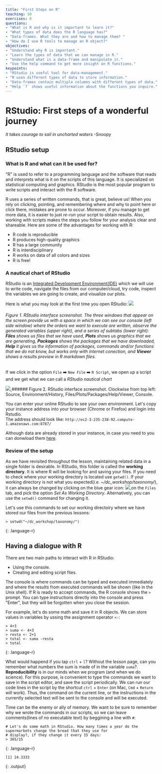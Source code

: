 ```yaml
---
title: "First Steps on R"
teaching: 50
exercises: 0
questions:
- "What is R and why is it important to learn it?"
- "What types of data does the R language has?"
- "Data-frames. What they are and how to manage them? "
- "How do I use R tools to manage an R object?"
objectives:
- "Understand why R is important."
- "Learn the types of data that we can manage in R."
- "Understand what is a data-frame and manipulate it."
- "Use the help command to get more insight on R functions."
keypoints:
- "RStudio is useful tool for data-management."
- "R uses different types of data to store information."
- "Data-frames contain multiple columns with different types of data."
- "Help `?` shows useful information about the functions you inquire."
---
```


# RStudio: First steps of a wonderful journey 
*It takes courage to sail in uncharted waters*
  -Snoopy
 
## RStudio setup 

### What is R and what can it be used for?

"R" is used to refer to a programming language and the software that reads and 
interprets what is it on the scripts of this language. It is specialized on statistical computing and graphics. 
RStudio is the most popular program to write
scripts and interact with the R software.

R uses a series of written commands, that is great, believe us! When you rely on clicking, 
pointing, and remembering where and why to point here or click there, mistakes
are prone to occur. Moreover, if you manage to get more data, it is easier to just
*re-run* your script to obtain results. Also, working with scripts makes the steps 
you follow for your analysis clear and shareable. Here are some of the advantages
for working with R:
- R code is reproducible
- R produces high-quality graphics
- R has a large community
- R is interdisciplinary 
- R works on data of all colors and sizes
- R is free!

### A nautical chart of RStudio 

RStudio is an [Integrated Development Environment(IDE)](https://en.wikipedia.org/wiki/Integrated_development_environment#:~:text=An%20integrated%20development%20environment%20(IDE,automation%20tools%20and%20a%20debugger.)) 
which we will use to write code,
navigate the files from our computer/cloud, try code, inspect the variables we are 
going to create, and visualize our plots.

Here is what you may look at the first time you open RStudio:
<a href="https://user-images.githubusercontent.com/67386612/118720027-ba433c00-b7ee-11eb-87e5-7496fde5763e.png">
  <img src="https://user-images.githubusercontent.com/67386612/118720027-ba433c00-b7ee-11eb-87e5-7496fde5763e.png" />
</a>

###### Figure 1. RStudio interface screenshot. The three windows that appear on the screen provide us with a space in which we can see our console (left side window) where the orders we want to execute are written, observe the generated variables (upper right), and a series of subtabs (lower right): **Files** shows us files that we have used, **Plots** shows us graphics that we are generating, **Packages** shows the packages that we have downloaded, **Help** it gives us the information of packages, commands and/or functions that we do not know, but works only with internet conection, and **Viewer** shows a results preview in R markdown files.

If we click in the option `File` :arrow_right: `New File` :arrow_right: `R Script`, we open up a script and
we get what we can call a _RStudio nautical chart_

<a href="https://user-images.githubusercontent.com/67386612/112203976-c046e300-8bd8-11eb-9ee6-72c95f9134f3.png">
  <img src="https://user-images.githubusercontent.com/67386612/112203976-c046e300-8bd8-11eb-9ee6-72c95f9134f3.png" />
</a>
###### Figure 2. RStudio interface screenshot. Clockwise from top left: Source, Environment/History, Files/Plots/Packages/Help/Viewer, Console.

You can enter your online RStudio to see your own environment. Let's copy your instance address into your browser
(Chrome or Firefox) and login into Rstudio.  
The address should look like:  `http://ec2-3-235-238-92.compute-1.amazonaws.com:8787/`  

Although data are already stored in your instance, in case you need to you can donwload them [here](https://drive.google.com/file/d/15dW1sQCIhtmCUvS0IUOMPBH5m1gqNB0m/view?usp=sharing).

### Review of the setup

As we have revisited throughout the lesson, maintaining related data in a single folder
is desirable. In RStudio, this folder is called the **working directory**. It is where R will be looking 
for and saving your files. If you need to check where your working directory is located use `getwd()`.
If your working directory is not what you expected(*i.e. ~/dc_workshop/taxonomy/*), it can always be changed by clicking on the blue 
gear icon:
<a href="https://user-images.githubusercontent.com/67386612/118722611-f7f59400-b7f1-11eb-8ca9-a72561f9c529.png">
  <img src="https://user-images.githubusercontent.com/67386612/118722611-f7f59400-b7f1-11eb-8ca9-a72561f9c529.png" />
</a> on the `Files` tab, and pick the option _Set As Working Directory_. Alternatively, you can use the `setwd()` command for changing it.

Let's use this commands to set our working directoiry where we have stored our files from the previous 
lessons:

~~~
> setwd("~/dc_workshop/taxonomy/")
~~~
{: .language-r}

## Having a dialogue with R

There are two main paths to interact with R in RStudio:
* Using the console.
* Creating and editing script files.

The console is where commands can be typed and executed immediately and where the 
results from executed commands will be shown (like in the Unix shell). If R is ready to accept commands, the R console shows
the `>` prompt. You can type instructions directly into the console and press "Enter", but they will 
be forgotten when you close the session.

For example, let's do some math and save it in R objects. We can store values in variables by
ussing the assignment operator `<-`:
~~~ 
> 4+3
> suma <- 4+3
> resta <- 2+1
> total <- suma -resta
> total
~~~
{: .language-r}

What would happend if you tap `ctrl` + `l`? Without the lesson page, can you remember what numbers the sum is made of in the variable `suma`?.
**Reproducibility** is in our minds when we program (and when we do science). For this purpose, 
is convenient to type the commands we want to save in the script editor, and save the script periodically. 
We can run our code lines in the script by the shortcut `ctrl` + `Enter` 
(on Mac, `Cmd` + `Return` will work). Thus, the command on the current line, or the instructions
in the currently selected text will be sent to the console and will be executed.

Time can be the enemy or ally of memory. We want to be sure to remember why we wrote the commands
in our scripts, so we can leave comments(lines of no executable text) by beggining a line with `#`:
~~~
# Let's do some math in RStudio. How many times a year do the supermarkets change the bread that they use for
# display?, if they change it every 15 days:
> 365/15
~~~
{: .language-r}
~~~
[1] 24.3333
~~~
{: .output}
